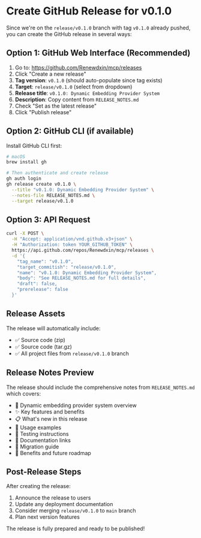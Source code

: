 # Create GitHub Release for v0.1.0

Since we're on the `release/v0.1.0` branch with tag `v0.1.0` already pushed, you can create the GitHub release in several ways:

## Option 1: GitHub Web Interface (Recommended)

1. Go to: https://github.com/Renewdxin/mcp/releases
2. Click "Create a new release"
3. **Tag version**: `v0.1.0` (should auto-populate since tag exists)
4. **Target**: `release/v0.1.0` (select from dropdown)
5. **Release title**: `v0.1.0: Dynamic Embedding Provider System`
6. **Description**: Copy content from `RELEASE_NOTES.md`
7. Check "Set as the latest release"
8. Click "Publish release"

## Option 2: GitHub CLI (if available)

Install GitHub CLI first:
```bash
# macOS
brew install gh

# Then authenticate and create release
gh auth login
gh release create v0.1.0 \
  --title "v0.1.0: Dynamic Embedding Provider System" \
  --notes-file RELEASE_NOTES.md \
  --target release/v0.1.0
```

## Option 3: API Request

```bash
curl -X POST \
  -H "Accept: application/vnd.github.v3+json" \
  -H "Authorization: token YOUR_GITHUB_TOKEN" \
  https://api.github.com/repos/Renewdxin/mcp/releases \
  -d '{
    "tag_name": "v0.1.0",
    "target_commitish": "release/v0.1.0",
    "name": "v0.1.0: Dynamic Embedding Provider System",
    "body": "See RELEASE_NOTES.md for full details",
    "draft": false,
    "prerelease": false
  }'
```

## Release Assets

The release will automatically include:
- ✅ Source code (zip)
- ✅ Source code (tar.gz)
- ✅ All project files from `release/v0.1.0` branch

## Release Notes Preview

The release should include the comprehensive notes from `RELEASE_NOTES.md` which covers:
- 🚀 Dynamic embedding provider system overview
- ✨ Key features and benefits
- 📋 What's new in this release
- 🔧 Usage examples
- 🧪 Testing instructions
- 📖 Documentation links
- 🔄 Migration guide
- 🎯 Benefits and future roadmap

## Post-Release Steps

After creating the release:
1. Announce the release to users
2. Update any deployment documentation
3. Consider merging `release/v0.1.0` to `main` branch
4. Plan next version features

The release is fully prepared and ready to be published!